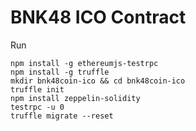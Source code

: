# BNK48 ICO Contract

Run
```
npm install -g ethereumjs-testrpc
npm install -g truffle
mkdir bnk48coin-ico && cd bnk48coin-ico
truffle init
npm install zeppelin-solidity
testrpc -u 0
truffle migrate --reset
```
